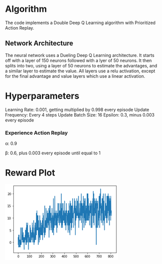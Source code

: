 # Algorithm
The code implements a Double Deep Q Learning algorithm with Prioritized Action Replay.

## Network Architecture
The neural network uses a Dueling Deep Q Learning architecture. It starts off with a layer of 150 neurons followed with a lyer of 50 neurons.
It then splits into two, using a layer of 50 neurons to estimate the advantages, and a similar layer to estimate the value. All layers use a relu activation,
except for the final advantage and value layers which use a linear activation.

# Hyperparameters
Learning Rate: 0.001, getting multiplied by 0.998 every episode
Update Frequency: Every 4 steps
Update Batch Size: 16
Epsilon: 0.3, minus 0.003 every episode
### Experience Action Replay

&alpha;: 0.9

&beta;: 0.6, plus 0.003 every episode until equal to 1

# Reward Plot
![graph](Learning_Curve.png)
